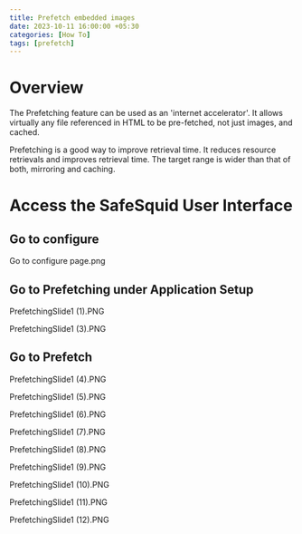 ```yaml
---
title: Prefetch embedded images
date: 2023-10-11 16:00:00 +05:30
categories: [How To]
tags: [prefetch]
---
```


# Overview

The Prefetching feature can be used as an 'internet accelerator'. It
allows virtually any file referenced in HTML to be pre-fetched, not
just images, and cached.

Prefetching is a good way to improve retrieval time. It reduces
resource retrievals and improves retrieval time. The target range is
wider than that of both, mirroring and caching.

# Access the SafeSquid User Interface

## Go to configure

Go to configure page.png

## Go to Prefetching under Application Setup

PrefetchingSlide1 (1).PNG

PrefetchingSlide1 (3).PNG

## Go to Prefetch

PrefetchingSlide1 (4).PNG

PrefetchingSlide1 (5).PNG

PrefetchingSlide1 (6).PNG

PrefetchingSlide1 (7).PNG

PrefetchingSlide1 (8).PNG

PrefetchingSlide1 (9).PNG

PrefetchingSlide1 (10).PNG

PrefetchingSlide1 (11).PNG

PrefetchingSlide1 (12).PNG